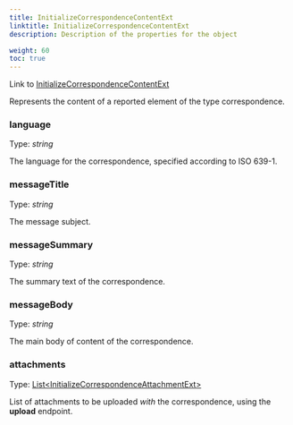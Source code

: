 ```yaml
---
title: InitializeCorrespondenceContentExt
linktitle: InitializeCorrespondenceContentExt
description: Description of the properties for the object

weight: 60
toc: true
---
```


Link to [InitializeCorrespondenceContentExt](https://github.com/Altinn/altinn-correspondence/blob/main/src/Altinn.Correspondence.API/Models/InitializeCorrespondenceContentExt.cs)

Represents the content of a reported element of the type correspondence.
### language
Type: _string_

The language for the correspondence, specified according to ISO 639-1.

### messageTitle
Type: _string_

The message subject.

### messageSummary
Type: _string_

The summary text of the correspondence.

### messageBody
Type: _string_

The main body of content of the correspondence.

### attachments
Type: [List\<InitializeCorrespondenceAttachmentExt>](https://github.com/Altinn/altinn-correspondence/blob/main/src/Altinn.Correspondence.API/Models/InitializeCorrespondenceAttachmentExt.cs) 

List of attachments to be uploaded _with_ the correspondence, using the __upload__ endpoint.